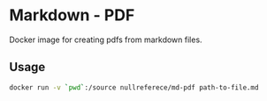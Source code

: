 # Markdown - PDF

Docker image for creating pdfs from markdown files.

## Usage

```bash
docker run -v `pwd`:/source nullreferece/md-pdf path-to-file.md
```
